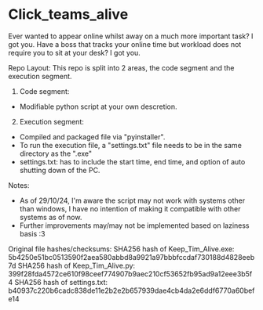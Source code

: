 # Click_teams_alive
Ever wanted to appear online whilst away on a much more important task? I got you.
Have a boss that tracks your online time but workload does not require you to sit at your desk? I got you.


Repo Layout:
This repo is split into 2 areas, the code segment and the execution segment.

1. Code segment:
- Modifiable python script at your own descretion.

2. Execution segment:
- Compiled and packaged file via "pyinstaller". 
- To run the execution file, a "settings.txt" file needs to be in the same directory as the ".exe"
- settings.txt: has to include the start time, end time, and option of auto shutting down of the PC.

Notes:
- As of 29/10/24, I'm aware the script may not work with systems other than windows, I have no intention of making it compatible with other systems as of now.
- Further improvements may/may not be implemented based on laziness basis :3


Original file hashes/checksums:
SHA256 hash of Keep_Tim_Alive.exe:  5b4250e51bc0513590f2aea580abbd8a9921a97bbbfccdaf730188d4828eeb7d
SHA256 hash of Keep_Tim_Alive.py:   399f28fda4572ce610f98ceef774907b9aec210cf53652fb95ad9a12eee3b5f4
SHA256 hash of settings.txt:        b40937c220b6cadc838de11e2b2e2b657939dae4cb4da2e6ddf6770a60befe14
